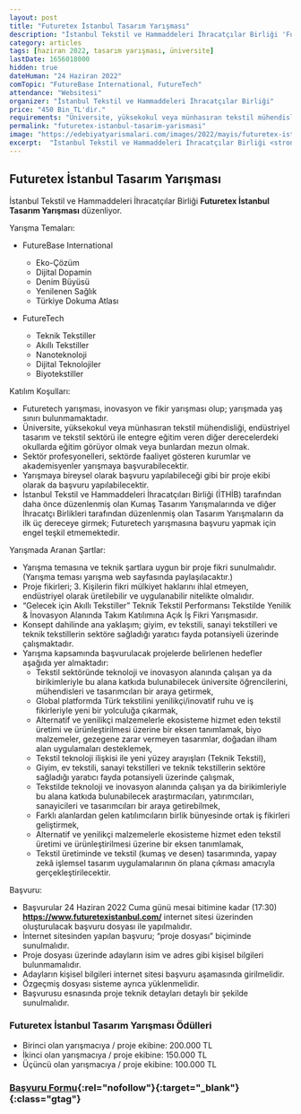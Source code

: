 ```yaml
---
layout: post
title: "Futuretex İstanbul Tasarım Yarışması"
description: "İstanbul Tekstil ve Hammaddeleri İhracatçılar Birliği 'Futuretex İstanbul Tasarım Yarışması' düzenliyor."
category: articles
tags: [haziran 2022, tasarım yarışması, üniversite]
lastDate: 1656018000
hidden: true
dateHuman: "24 Haziran 2022"
comTopic: "FutureBase International, FutureTech"
attendance: "Websitesi"
organizer: "İstanbul Tekstil ve Hammaddeleri İhracatçılar Birliği"
price: "450 Bin TL'dir."
requirements: "Üniversite, yüksekokul veya münhasıran tekstil mühendisliği, endüstriyel tasarım ve tekstil sektörü ile entegre eğitim veren diğer derecelerdeki okullarda eğitim gören veya bunlardan mezun olan herkes katılabilir."
permalink: "futuretex-istanbul-tasarim-yarismasi"
image: "https://edebiyatyarismalari.com/images/2022/mayis/futuretex-istanbul-tasarim-yarismasi.jpg"
excerpt:  "İstanbul Tekstil ve Hammaddeleri İhracatçılar Birliği <strong> Futuretex İstanbul Tasarım Yarışması </strong> düzenliyor."
---
```


## Futuretex İstanbul Tasarım Yarışması
İstanbul Tekstil ve Hammaddeleri İhracatçılar Birliği **Futuretex İstanbul Tasarım Yarışması** düzenliyor.

Yarışma Temaları:
- FutureBase International
    - Eko-Çözüm
    - Dijital Dopamin
    - Denim Büyüsü
    - Yenilenen Sağlık
    - Türkiye Dokuma Atlası

- FutureTech
    - Teknik Tekstiller
    - Akıllı Tekstiller
    - Nanoteknoloji
    - Dijital Teknolojiler
    - Biyotekstiller
    

Katılım Koşulları:
- Futuretech yarışması, inovasyon ve fikir yarışması olup; yarışmada yaş sınırı bulunmamaktadır.
- Üniversite, yüksekokul veya münhasıran tekstil mühendisliği, endüstriyel tasarım ve tekstil sektörü ile entegre eğitim veren diğer derecelerdeki okullarda eğitim görüyor olmak veya bunlardan mezun olmak.
- Sektör profesyonelleri, sektörde faaliyet gösteren kurumlar ve akademisyenler yarışmaya başvurabilecektir.
- Yarışmaya bireysel olarak başvuru yapılabileceği gibi bir proje ekibi olarak da başvuru yapılabilecektir.
- İstanbul Tekstil ve Hammaddeleri İhracatçıları Birliği (İTHİB) tarafından daha önce düzenlenmiş olan Kumaş Tasarım Yarışmalarında ve diğer İhracatçı Birlikleri tarafından düzenlenmiş olan Tasarım Yarışmaların da ilk üç dereceye girmek; Futuretech yarışmasına başvuru yapmak için engel teşkil etmemektedir.


Yarışmada Aranan Şartlar: 
- Yarışma temasına ve teknik şartlara uygun bir proje fikri sunulmalıdır. (Yarışma teması yarışma web sayfasında paylaşılacaktır.)
- Proje fikirleri; 3. Kişilerin fikri mülkiyet haklarını ihlal etmeyen, endüstriyel olarak üretilebilir ve uygulanabilir nitelikte olmalıdır.
- “Gelecek için Akıllı Tekstiller” Teknik Tekstil Performansı Tekstilde Yenilik & İnovasyon Alanında Takım Katılımına Açık İş Fikri Yarışmasıdır.
- Konsept dahilinde ana yaklaşım; giyim, ev tekstili, sanayi tekstilleri ve teknik tekstillerin sektöre sağladığı yaratıcı fayda potansiyeli üzerinde çalışmaktadır.
- Yarışma kapsamında başvurulacak projelerde belirlenen hedefler aşağıda yer almaktadır:
    - Tekstil sektöründe teknoloji ve inovasyon alanında çalışan ya da birikimleriyle bu alana katkıda bulunabilecek üniversite öğrencilerini, mühendisleri ve tasarımcıları bir araya getirmek,
    - Global platformda Türk tekstilini yenilikçi/inovatif ruhu ve iş fikirleriyle yeni bir yolculuğa çıkarmak,
    - Alternatif ve yenilikçi malzemelerle ekosisteme hizmet eden tekstil üretimi ve ürünleştirilmesi üzerine bir eksen tanımlamak, biyo malzemeler, gezegene zarar vermeyen tasarımlar, doğadan ilham alan uygulamaları desteklemek,
    - Tekstil teknoloji ilişkisi ile yeni yüzey arayışları (Teknik Tekstil),
    - Giyim, ev tekstili, sanayi tekstilleri ve teknik tekstillerin sektöre sağladığı yaratıcı fayda potansiyeli üzerinde çalışmak,
    - Tekstilde teknoloji ve inovasyon alanında çalışan ya da birikimleriyle bu alana katkıda bulunabilecek araştırmacıları, yatırımcıları, sanayicileri ve tasarımcıları bir araya getirebilmek,
    - Farklı alanlardan gelen katılımcıların birlik bünyesinde ortak iş fikirleri geliştirmek,
    - Alternatif ve yenilikçi malzemelerle ekosisteme hizmet eden tekstil üretimi ve ürünleştirilmesi üzerine bir eksen tanımlamak,
    - Tekstil üretiminde ve tekstil (kumaş ve desen) tasarımında, yapay zekâ işlemsel tasarım uygulamalarının ön plana çıkması amacıyla gerçekleştirilecektir.


Başvuru:
- Başvurular 24 Haziran 2022 Cuma günü mesai bitimine kadar (17:30) **https://www.futuretexistanbul.com/** internet sitesi üzerinden oluşturulacak başvuru dosyası ile yapılmalıdır.
- İnternet sitesinden yapılan başvuru; “proje dosyası” biçiminde sunulmalıdır.
- Proje dosyası üzerinde adayların isim ve adres gibi kişisel bilgileri bulunmamalıdır.
- Adayların kişisel bilgileri internet sitesi başvuru aşamasında girilmelidir.
- Özgeçmiş dosyası sisteme ayrıca yüklenmelidir.
- Başvurusu esnasında proje teknik detayları detaylı bir şekilde sunulmalıdır.


### Futuretex İstanbul Tasarım Yarışması Ödülleri
- Birinci olan yarışmacıya / proje ekibine: 200.000 TL
- İkinci olan yarışmacıya / proje ekibine: 150.000 TL
- Üçüncü olan yarışmacıya / proje ekibine: 100.000 TL


### [Başvuru Formu](https://www.futuretexistanbul.com/?ref=edebiyatyarismalari.com){:rel="nofollow"}{:target="_blank"}{:class="gtag"}